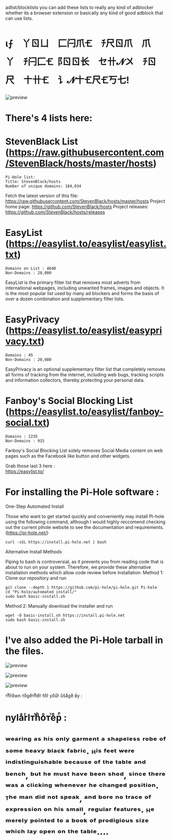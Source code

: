 
adlist/blocklists you can add these lists to really any kind of adblocker whether its a browser extension or basically any kind of good adblock that can use lists.  
# ι⨍ 丫ㄖㄩ ⼕闩爪🝗 ﾁ尺ㄖ爪 爪丫 ﾁ闩⼕🝗⻏ㄖㄖ长 セ卄𝓝〤 ﾁㄖ尺 〸卄🝗 讠𝓝〸🝗尺🝗丂七!

![preview](pics/pi.png)

# There's 4 lists here:

# StevenBlack List (https://raw.githubusercontent.com/StevenBlack/hosts/master/hosts)
    Pi-Hole list:
    Title: StevenBlack/hosts
    Number of unique domains: 184,034

Fetch the latest version of this file: https://raw.githubusercontent.com/StevenBlack/hosts/master/hosts
Project home page: https://github.com/StevenBlack/hosts
Project releases: https://github.com/StevenBlack/hosts/releases

# EasyList (https://easylist.to/easylist/easylist.txt)
    Domains on List : 4640
    Non-Domains : 28,000

EasyList is the primary filter list that removes most adverts from international webpages, including unwanted frames, images and objects. It is the most popular list used by many ad blockers and forms the basis of over a dozen combination and supplementary filter lists.

# EasyPrivacy (https://easylist.to/easylist/easyprivacy.txt)
    
    Domains : 45
    Non-Domains : 20,080

EasyPrivacy is an optional supplementary filter list that completely removes all forms of tracking from the internet, including web bugs, tracking scripts and information collectors, thereby protecting your personal data.

# Fanboy's Social Blocking List (https://easylist.to/easylist/fanboy-social.txt)
    
    Domains : 2235
    Non-Domains : 915

Fanboy's Social Blocking List solely removes Social Media content on web pages such as the Facebook like button and other widgets.

Grab those last 3 here :     
    https://easylist.to/

# For installing the Pi-Hole software :

One-Step Automated Install

Those who want to get started quickly and conveniently may install Pi-hole using the following command, although I would highly reccomend checking out the 
current pihole website to see the documentation and requirements.  (https://pi-hole.net/)

    curl -sSL https://install.pi-hole.net | bash
    
Alternative Install Methods

Piping to bash is controversial, as it prevents you from reading code that is about to run on your system. Therefore, we provide these alternative installation methods which allow code review before installation:
Method 1: Clone our repository and run

    git clone --depth 1 https://github.com/pi-hole/pi-hole.git Pi-hole
    cd "Pi-hole/automated install/"
    sudo bash basic-install.sh

Method 2: Manually download the installer and run

    wget -O basic-install.sh https://install.pi-hole.net
    sudo bash basic-install.sh

# I've also added the Pi-Hole tarball in the files.

![preview](pics/pihole1.png)

![preview](pics/pihole2.png)

![preview](pics/pihole4.png)


ᴛⷮhͪrͬoͦwn ᴛⷮoͦgeͤᴛⷮhͪeͤrͬ foͦrͬ yoͦuͧrͬ uͧs͛aͣgeͤ вⷡy : 
# nylaͣrͬlᴛⷮhͪoͦᴛⷮeͤрⷬ : 
# ʷᵉᵃʳⁱⁿᵍ ᵃˢ ʰⁱˢ ᵒⁿˡʸ ᵍᵃʳᵐᵉⁿᵗ ᵃ ˢʰᵃᵖᵉˡᵉˢˢ ʳᵒᵇᵉ ᵒᶠ ˢᵒᵐᵉ ʰᵉᵃᵛʸ ᵇˡᵃᶜᵏ ᶠᵃᵇʳⁱᶜ‧ ᴴⁱˢ ᶠᵉᵉᵗ ʷᵉʳᵉ ⁱⁿᵈⁱˢᵗⁱⁿᵍᵘⁱˢʰᵃᵇˡᵉ ᵇᵉᶜᵃᵘˢᵉ ᵒᶠ ᵗʰᵉ ᵗᵃᵇˡᵉ ᵃⁿᵈ ᵇᵉⁿᶜʰ⸴ ᵇᵘᵗ ʰᵉ ᵐᵘˢᵗ ʰᵃᵛᵉ ᵇᵉᵉⁿ ˢʰᵒᵈ⸴ ˢⁱⁿᶜᵉ ᵗʰᵉʳᵉ ʷᵃˢ ᵃ ᶜˡⁱᶜᵏⁱⁿᵍ ʷʰᵉⁿᵉᵛᵉʳ ʰᵉ ᶜʰᵃⁿᵍᵉᵈ ᵖᵒˢⁱᵗⁱᵒⁿ‧ ᵀʰᵉ ᵐᵃⁿ ᵈⁱᵈ ⁿᵒᵗ ˢᵖᵉᵃᵏ⸴ ᵃⁿᵈ ᵇᵒʳᵉ ⁿᵒ ᵗʳᵃᶜᵉ ᵒᶠ ᵉˣᵖʳᵉˢˢⁱᵒⁿ ᵒⁿ ʰⁱˢ ˢᵐᵃˡˡ⸴ ʳᵉᵍᵘˡᵃʳ ᶠᵉᵃᵗᵘʳᵉˢ‧ ᴴᵉ ᵐᵉʳᵉˡʸ ᵖᵒⁱⁿᵗᵉᵈ ᵗᵒ ᵃ ᵇᵒᵒᵏ ᵒᶠ ᵖʳᵒᵈⁱᵍⁱᵒᵘˢ ˢⁱᶻᵉ ʷʰⁱᶜʰ ˡᵃʸ ᵒᵖᵉⁿ ᵒⁿ ᵗʰᵉ ᵗᵃᵇˡᵉ‧‧‧‧
